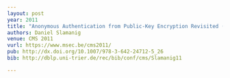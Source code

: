 ```yaml
---
layout: post
year: 2011
title: "Anonymous Authentication from Public-Key Encryption Revisited (Extended Abstract)"
authors: Daniel Slamanig
venue: CMS 2011
vurl: https://www.msec.be/cms2011/
pub: http://dx.doi.org/10.1007/978-3-642-24712-5_26
bib: http://dblp.uni-trier.de/rec/bib/conf/cms/Slamanig11

---
```


